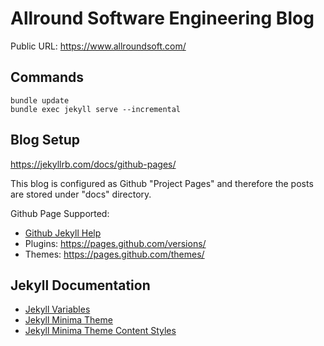 # Allround Software Engineering Blog

Public URL: https://www.allroundsoft.com/

## Commands

```
bundle update
bundle exec jekyll serve --incremental
```

## Blog Setup

https://jekyllrb.com/docs/github-pages/

This blog is configured as Github "Project Pages" and therefore the posts are stored under "docs" directory.

Github Page Supported:

- [Github Jekyll Help](https://help.github.com/en/github/working-with-github-pages/setting-up-a-github-pages-site-with-jekyll)
- Plugins: https://pages.github.com/versions/
- Themes: https://pages.github.com/themes/

## Jekyll Documentation

- [Jekyll Variables](https://jekyllrb.com/docs/variables/)
- [Jekyll Minima Theme](https://github.com/jekyll/minima)
- [Jekyll Minima Theme Content Styles](https://jekyll.github.io/minima/junk/2016/05/20/this-post-demonstrates-post-content-styles.html)
